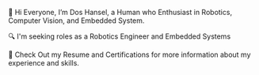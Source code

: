 👋 Hi Everyone, I’m Dos Hansel, a Human who Enthusiast in Robotics, Computer Vision, and Embedded System.

🔍 I'm seeking roles as a Robotics Engineer and Embedded Systems 

📄 Check Out my Resume and Certifications for more information about my experience and skills.

<!---
Vannobble/Vannobble is a ✨ special ✨ repository because its `README.md` (this file) appears on your GitHub profile.
You can click the Preview link to take a look at your changes.
--->
